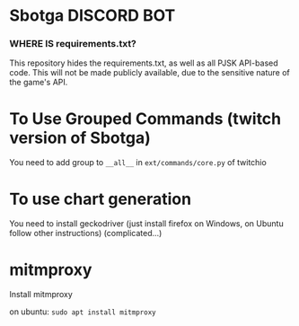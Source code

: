 # Sbotga DISCORD BOT

### WHERE IS requirements.txt?
This repository hides the requirements.txt, as well as all PJSK API-based code. This will not be made publicly available, due to the sensitive nature of the game's API.

# To Use Grouped Commands (twitch version of Sbotga)
You need to add group to `__all__` in `ext/commands/core.py` of twitchio

# To use chart generation
You need to install geckodriver (just install firefox on Windows, on Ubuntu follow other instructions) (complicated...)

# mitmproxy
Install mitmproxy

on ubuntu: `sudo apt install mitmproxy`